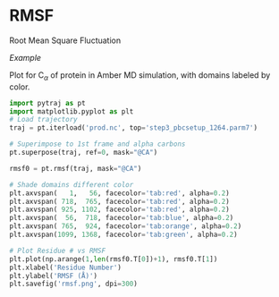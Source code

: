 # RMSF

Root Mean Square Fluctuation

*Example*

Plot for C$_{\alpha}$ of protein in Amber MD simulation, with domains labeled by color.


```python
import pytraj as pt
import matplotlib.pyplot as plt
# Load trajectory
traj = pt.iterload('prod.nc', top='step3_pbcsetup_1264.parm7')

# Superimpose to 1st frame and alpha carbons
pt.superpose(traj, ref=0, mask="@CA")

rmsf0 = pt.rmsf(traj, mask="@CA")

# Shade domains different color
plt.axvspan(   1,   56, facecolor='tab:red', alpha=0.2)
plt.axvspan( 718,  765, facecolor='tab:red', alpha=0.2)
plt.axvspan( 925, 1102, facecolor='tab:red', alpha=0.2)
plt.axvspan(  56,  718, facecolor='tab:blue', alpha=0.2)
plt.axvspan( 765,  924, facecolor='tab:orange', alpha=0.2)
plt.axvspan(1099, 1368, facecolor='tab:green', alpha=0.2)

# Plot Residue # vs RMSF
plt.plot(np.arange(1,len(rmsf0.T[0])+1), rmsf0.T[1])
plt.xlabel('Residue Number')
plt.ylabel('RMSF (Å)')
plt.savefig('rmsf.png', dpi=300)
```


